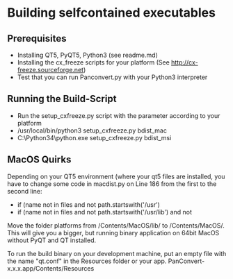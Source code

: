 # Building selfcontained executables

## Prerequisites

- Installing QT5, PyQT5, Python3 (see readme.md)
- Installing the cx_freeze scripts for your platform (See http://cx-freeze.sourceforge.net)
- Test that you can run Panconvert.py with your Python3 interpreter


## Running the Build-Script
- Run the setup_cxfreeze.py script with the parameter according to your platform 
- /usr/local/bin/python3 setup_cxfreeze.py bdist_mac
- C:\Python34\python.exe setup_cxfreeze.py bdist_msi


## MacOS Quirks

Depending on your QT5 environment (where your qt5 files are installed, you have to change some code in macdist.py on Line 186 from the first to the second line:

- if (name not in files and not path.startswith('/usr') 
- if (name not in files and not path.startswith('/usr/lib') and not

Move the folder platforms from /Contents/MacOS/lib/ to /Contents/MacOS/. This will give you a bigger, but running binary
 application on 64bit MacOS without PyQT and QT installed.

 To run the build binary on your development machine, put an empty file with the name "qt.conf" in the Resources folder or your app.
 PanConvert-x.x.x.app/Contents/Resources






